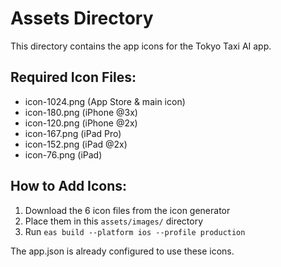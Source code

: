 # Assets Directory

This directory contains the app icons for the Tokyo Taxi AI app.

## Required Icon Files:
- icon-1024.png (App Store & main icon)
- icon-180.png (iPhone @3x)  
- icon-120.png (iPhone @2x)
- icon-167.png (iPad Pro)
- icon-152.png (iPad @2x)
- icon-76.png (iPad)

## How to Add Icons:
1. Download the 6 icon files from the icon generator
2. Place them in this `assets/images/` directory
3. Run `eas build --platform ios --profile production`

The app.json is already configured to use these icons.
